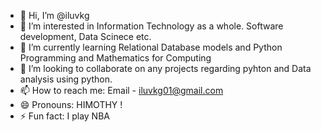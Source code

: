- 👋 Hi, I’m @iluvkg
- 👀 I’m interested in Information Technology as a whole. Software development, Data Scinece etc.
- 🌱 I’m currently learning Relational Database models and Python Programming and Mathematics for Computing
- 💞️ I’m looking to collaborate on any projects regarding pyhton and Data analysis using python.
- 📫 How to reach me: Email - iluvkg01@gmail.com
- 😄 Pronouns: HIMOTHY !
- ⚡ Fun fact: I play NBA

<!---
iluvkg/iluvkg is a ✨ special ✨ repository because its `README.md` (this file) appears on your GitHub profile.
You can click the Preview link to take a look at your changes.
--->
